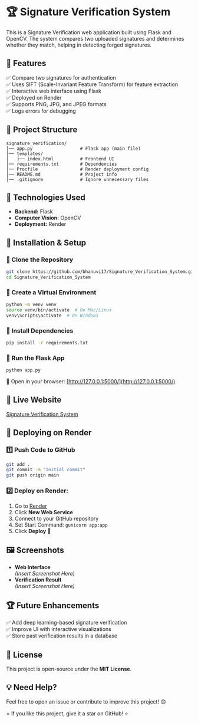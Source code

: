 # 🏆 Signature Verification System

This is a Signature Verification web application built using Flask and OpenCV. The system compares two uploaded signatures and determines whether they match, helping in detecting forged signatures.

## 📌 Features
✅ Compare two signatures for authentication  
✅ Uses SIFT (Scale-Invariant Feature Transform) for feature extraction  
✅ Interactive web interface using Flask  
✅ Deployed on Render  
✅ Supports PNG, JPG, and JPEG formats  
✅ Logs errors for debugging  

## 📂 Project Structure
```
signature_verification/
│── app.py                  # Flask app (main file)
│── templates/
│   ├── index.html          # Frontend UI
│── requirements.txt        # Dependencies
│── Procfile                # Render deployment config
│── README.md               # Project info
│── .gitignore              # Ignore unnecessary files
```

## 🎯 Technologies Used
- **Backend:** Flask  
- **Computer Vision:** OpenCV  
- **Deployment:** Render  

## 🔧 Installation & Setup

### 🔹 Clone the Repository
```sh
git clone https://github.com/bhanuvi17/Signature_Verification_System.git
cd Signature_Verification_System
```

### 🔹 Create a Virtual Environment
```sh
python -m venv venv
source venv/bin/activate  # On Mac/Linux
venv\Scripts\activate  # On Windows
```

### 🔹 Install Dependencies
```sh
pip install -r requirements.txt
```

### 🔹 Run the Flask App
```sh
python app.py
```

🔗 Open in your browser: [http://127.0.0.1:5000/](http://127.0.0.1:5000/)

## 🚀 Live Website
[Signature Verification System](https://signature-verification-system.onrender.com/)

## 🚀 Deploying on Render

### 1️⃣ Push Code to GitHub
```sh
git add .
git commit -m "Initial commit"
git push origin main
```

### 2️⃣ Deploy on Render:
1. Go to [Render](https://render.com/)
2. Click **New Web Service**
3. Connect to your GitHub repository
4. Set Start Command: `gunicorn app:app`
5. Click **Deploy** 🎉

## 🖼️ Screenshots
- **Web Interface**  
  _(Insert Screenshot Here)_
- **Verification Result**  
  _(Insert Screenshot Here)_

## 🏆 Future Enhancements
✅ Add deep learning-based signature verification  
✅ Improve UI with interactive visualizations  
✅ Store past verification results in a database  

## 📝 License
This project is open-source under the **MIT License**.

## 💡 Need Help?
Feel free to open an issue or contribute to improve this project! 😊

⭐ If you like this project, give it a star on GitHub! ⭐

